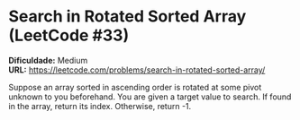 # Search in Rotated Sorted Array (LeetCode #33)

**Dificuldade:** Medium  
**URL:** https://leetcode.com/problems/search-in-rotated-sorted-array/

Suppose an array sorted in ascending order is rotated at some pivot unknown to you beforehand. You are given a target value to search. If found in the array, return its index. Otherwise, return -1.

